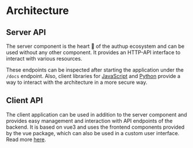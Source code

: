 # Architecture

## Server API

The server component is the heart 🧡 of the authup ecosystem and can be used without any other component.
It provides an HTTP-API interface to interact with various resources.

These endpoints can be inspected after starting the application under the `/docs` endpoint.
Also, client libraries for [JavaScript](../guide/development/javascript-core/)
and [Python](../guide/development/python.md) provide a way to interact with the architecture in a more secure way.

## Client API

The client application can be used in addition to the server component and provides easy
management and interaction with API endpoints of the backend.
It is based on vue3 and uses the frontend components provided by the vue package, which can also be used in a custom user interface.
Read more [here](). 
